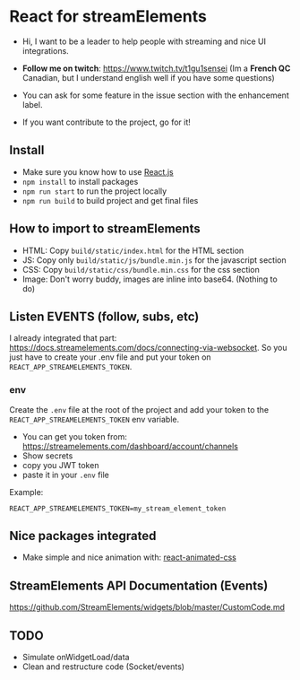 # React for streamElements

- Hi, I want to be a leader to help people with streaming and nice UI integrations.
- **Follow me on twitch**: <https://www.twitch.tv/t1gu1sensei> (Im a **French QC** Canadian, but I understand english well if you have some questions)

- You can ask for some feature in the issue section with the enhancement label.
- If you want contribute to the project, go for it!

## Install

- Make sure you know how to use [React.js](https://reactjs.org/)
- `npm install` to install packages
- `npm run start` to run the project locally
- `npm run build` to build project and get final files

## How to import to streamElements

- HTML: Copy `build/static/index.html` for the HTML section
- JS: Copy only `build/static/js/bundle.min.js` for the javascript section
- CSS: Copy `build/static/css/bundle.min.css` for the css section
- Image: Don't worry buddy, images are inline into base64. (Nothing to do)

## Listen EVENTS (follow, subs, etc)

I already integrated that part: <https://docs.streamelements.com/docs/connecting-via-websocket>.
So you just have to create your .env file and put your token on `REACT_APP_STREAMELEMENTS_TOKEN`.

### env

Create the `.env` file at the root of the project and add your token to the `REACT_APP_STREAMELEMENTS_TOKEN` env variable.

- You can get you token from: https://streamelements.com/dashboard/account/channels
- Show secrets
- copy you JWT token
- paste it in your `.env` file

Example:

```.env
REACT_APP_STREAMELEMENTS_TOKEN=my_stream_element_token
```

## Nice packages integrated

- Make simple and nice animation with: [react-animated-css](https://github.com/digital-flowers/react-animated-css#readme)

## StreamElements API Documentation (Events)

https://github.com/StreamElements/widgets/blob/master/CustomCode.md

## TODO

- Simulate onWidgetLoad/data
- Clean and restructure code (Socket/events)
